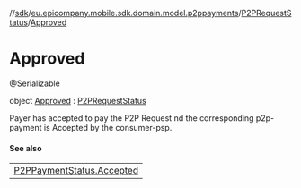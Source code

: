 //[sdk](../../../../index.md)/[eu.epicompany.mobile.sdk.domain.model.p2ppayments](../../index.md)/[P2PRequestStatus](../index.md)/[Approved](index.md)

# Approved

@Serializable

object [Approved](index.md) : [P2PRequestStatus](../index.md)

Payer has accepted to pay the P2P Request nd the corresponding p2p-payment is Accepted by the consumer-psp.

#### See also

| |
|---|
| [P2PPaymentStatus.Accepted](../../-p2-p-payment-status/-accepted/index.md) |
